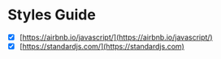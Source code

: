 # Styles Guide

* [x] [https://airbnb.io/javascript/](https://airbnb.io/javascript/)
* [x] [https://standardjs.com/](https://standardjs.com)
